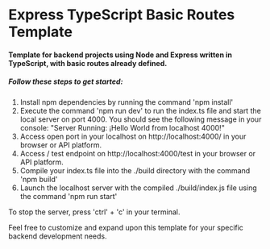 
# Express TypeScript Basic Routes Template

#### Template for backend projects using Node and Express written in TypeScript, with basic routes already defined.

##### Follow these steps to get started:

1. Install npm dependencies by running the command 'npm install'
2. Execute the command 'npm run dev' to run the index.ts file and start the local server on port 4000. You should see the following message in your console: "Server Running: ¡Hello World from localhost 4000!" 
3. Access open port in your localhost on http://localhost:4000/ in your browser or API platform.
4. Access / test endpoint on http://localhost:4000/test in your browser or API platform.
5. Compile your index.ts file into the ./build directory with the command 'npm build'
6. Launch the localhost server with the compiled ./build/index.js file using the command 'npm run start'

To stop the server, press 'ctrl' + 'c' in your terminal.

Feel free to customize and expand upon this template for your specific backend development needs.
